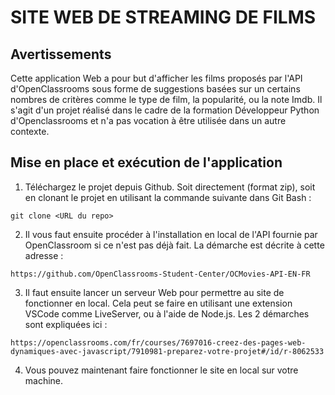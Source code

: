 
# SITE WEB DE STREAMING DE FILMS


## Avertissements

Cette application Web a pour but d'afficher les films proposés par l'API d'OpenClassrooms sous forme de suggestions basées sur un certains nombres de critères comme le type de film, la popularité, ou la note Imdb.
Il s'agit d'un projet réalisé dans le cadre de la formation Développeur Python d'Openclassrooms et n'a pas vocation à être utilisée dans un autre contexte. 

## Mise en place et exécution de l'application

1. Téléchargez le projet depuis Github. Soit directement (format zip), soit en clonant le projet en utilisant la commande suivante dans Git Bash :  
```
git clone <URL du repo>
```
2. Il vous faut ensuite procéder à l'installation en local de l'API fournie par OpenClassroom si ce n'est pas déjà fait. La démarche est décrite à cette adresse :
```
https://github.com/OpenClassrooms-Student-Center/OCMovies-API-EN-FR
```
3. Il faut ensuite lancer un serveur Web pour permettre au site de fonctionner en local. Cela peut se faire en utilisant une extension VSCode comme LiveServer, ou à l'aide de Node.js. Les 2 démarches sont expliquées ici :
```
https://openclassrooms.com/fr/courses/7697016-creez-des-pages-web-dynamiques-avec-javascript/7910981-preparez-votre-projet#/id/r-8062533
```
4. Vous pouvez maintenant faire fonctionner le site en local sur votre machine.


